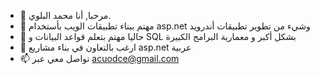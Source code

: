 - 👋 مرحبا, أنا محمد البلوي.
- 👀 مهتم ببناء تطبيقات الويب بأستخدام asp.net وشيء من تطوير تطبيقات أندرويد
- 🌱 حاليا مهتم بتعلم قواعد البيانات و SQL بشكل أكبر و معمارية البرامج الكبيرة
- 💞️ ارغب بالتعاون في بناء مشاريع asp.net عربية
- 📫 تواصل معي عبر acuodce@gmail.com

<!---
maalbalawi/maalbalawi is a ✨ special ✨ repository because its `README.md` (this file) appears on your GitHub profile.
You can click the Preview link to take a look at your changes.
--->
